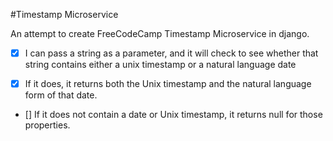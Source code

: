 #Timestamp Microservice

An attempt to create FreeCodeCamp Timestamp Microservice in django. 

- [x] I can pass a string as a parameter, and it will check to see whether that string contains either a unix timestamp or a natural language date 

- [x] If it does, it returns both the Unix timestamp and the natural language form of that date.

- []  If it does not contain a date or Unix timestamp, it returns null for those properties. 